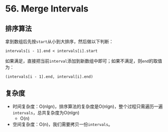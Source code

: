 # 56. Merge Intervals
## 排序算法
拿到数组后先按`start`从小到大排序，然后做以下判断：
```
intervals[i - 1].end < intervals[i].start
```
如果满足，直接把当前`interval`添加到新数组中即可；如果不满足，则`end`的取值为：
```
(intervals[i - 1].end, interval[i].end)
```

## 复杂度
- 时间复杂度：O(nlgn)，排序算法的复杂度是O(nlgn)，整个过程只需遍历一遍`intervals`，总共复杂度为O(nlgn)
  + O(n)
- 空间复杂度：O(n)，我们需要拷贝一份`intervals`。

